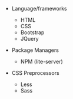 -  Language/frameworks
   -  HTML
   -  CSS
   -  Bootstrap
   -  JQuery

-  Package Managers
   -  NPM (lite-server)

-  CSS Preprocessors
   -  Less
   -  Sass

